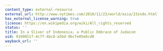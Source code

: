 ```yaml
---
content_type: external-resource
external_url: http://www.nytimes.com/2010/11/23/world/asia/23indo.html?pagewanted=all&gwh=6419EC303EAF38D89D57E6DA5844C1BE
has_external_license_warning: true
license: https://en.wikipedia.org/wiki/All_rights_reserved
status: ''
title: In a Sliver of Indonesia, a Public Embrace of Judaism
uid: 9169851f-4c7f-4bc8-a5bd-9bcfe05e6cd0
wayback_url: ''
---
```

